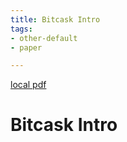 ```yaml
---
title: Bitcask Intro
tags:
- other-default
- paper

---
```


[local pdf](../../../pdfs/bitcask-intro.pdf)

# Bitcask Intro
